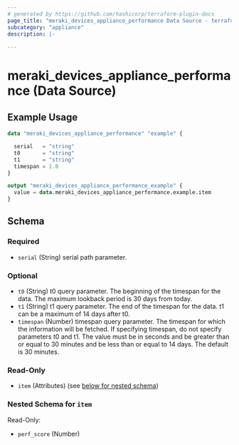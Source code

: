 ```yaml
---
# generated by https://github.com/hashicorp/terraform-plugin-docs
page_title: "meraki_devices_appliance_performance Data Source - terraform-provider-meraki"
subcategory: "appliance"
description: |-
  
---
```


# meraki_devices_appliance_performance (Data Source)



## Example Usage

```terraform
data "meraki_devices_appliance_performance" "example" {

  serial   = "string"
  t0       = "string"
  t1       = "string"
  timespan = 1.0
}

output "meraki_devices_appliance_performance_example" {
  value = data.meraki_devices_appliance_performance.example.item
}
```

<!-- schema generated by tfplugindocs -->
## Schema

### Required

- `serial` (String) serial path parameter.

### Optional

- `t0` (String) t0 query parameter. The beginning of the timespan for the data. The maximum lookback period is 30 days from today.
- `t1` (String) t1 query parameter. The end of the timespan for the data. t1 can be a maximum of 14 days after t0.
- `timespan` (Number) timespan query parameter. The timespan for which the information will be fetched. If specifying timespan, do not specify parameters t0 and t1. The value must be in seconds and be greater than or equal to 30 minutes and be less than or equal to 14 days. The default is 30 minutes.

### Read-Only

- `item` (Attributes) (see [below for nested schema](#nestedatt--item))

<a id="nestedatt--item"></a>
### Nested Schema for `item`

Read-Only:

- `perf_score` (Number)
